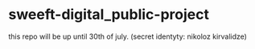 # sweeft-digital_public-project
this repo will be up until 30th of july.
(secret identyty: nikoloz kirvalidze)
